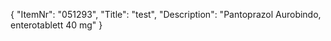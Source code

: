 {
  "ItemNr": "051293",
  "Title": "test",
  "Description": "Pantoprazol Aurobindo, enterotablett 40 mg"
}